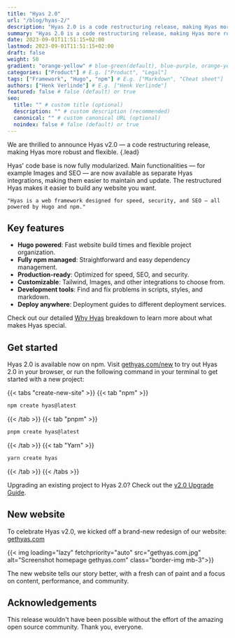 ```yaml
---
title: "Hyas 2.0"
url: "/blog/hyas-2/"
description: "Hyas 2.0 is a code restructuring release, making Hyas more robust and flexible."
summary: "Hyas 2.0 is a code restructuring release, making Hyas more robust and flexible."
date: 2023-09-01T11:51:15+02:00
lastmod: 2023-09-01T11:51:15+02:00
draft: false
weight: 50
gradient: "orange-yellow" # blue-green(default), blue-purple, orange-yellow, pink-blue, or purple-orange (this setting is only relevant when "images: []")
categories: ["Product"] # E.g. ["Product", "Legal"]
tags: ["Framework", "Hugo", "npm"] # E.g. ["Markdown", "Cheat sheet"]
authors: ["Henk Verlinde"] # E.g. ["Henk Verlinde"]
featured: false # false (default) or true
seo:
  title: "" # custom title (optional)
  description: "" # custom description (recommended)
  canonical: "" # custom canonical URL (optional)
  noindex: false # false (default) or true
---
```


We are thrilled to announce Hyas v2.0 — a code restructuring release, making Hyas more robust and flexible.
{.lead}

Hyas' code base is now fully modularized. Main functionalities — for example Images and SEO — are now available as separate Hyas integrations, making them easier to maintain and update. The restructured Hyas makes it easier to build any website you want.

```quote
"Hyas is a web framework designed for speed, security, and SEO — all powered by Hugo and npm."
```

## Key features

- **Hugo powered**: Fast website build times and flexible project organization.
- **Fully npm managed**: Straightforward and easy dependency management.
- **Production-ready**: Optimized for speed, SEO, and security.
- **Customizable**: Tailwind, Images, and other integrations to choose from.
- **Development tools**: Find and fix problems in scripts, styles, and markdown.
- **Deploy anywhere**: Deployment guides to different deployment services.

Check out our detailed [Why Hyas](https://docs.gethyas.com/concepts/why-hyas/) breakdown to learn more about what makes Hyas special.

## Get started

Hyas 2.0 is available now on npm. Visit [gethyas.com/new](https://gethyas.com/new/) to try out Hyas 2.0 in your browser, or run the following command in your terminal to get started with a new project:

{{< tabs "create-new-site" >}}
{{< tab "npm" >}}

```bash
npm create hyas@latest
```

{{< /tab >}}
{{< tab "pnpm" >}}

```bash
pnpm create hyas@latest
```

{{< /tab >}}
{{< tab "Yarn" >}}

```bash
yarn create hyas
```

{{< /tab >}}
{{< /tabs >}}

Upgrading an existing project to Hyas 2.0? Check out the [v2.0 Upgrade Guide](https://docs.gethyas.com/guides/upgrade-to/v2/).

## New website

To celebrate Hyas v2.0, we kicked off a brand-new redesign of our website: [gethyas.com](https://gethyas.com/)

{{< img loading="lazy" fetchpriority="auto" src="gethyas.com.jpg" alt="Screenshot homepage gethyas.com" class="border-img mb-3">}}

The new website tells our story better, with a fresh can of paint and a focus on content, performance, and community.

## Acknowledgements

This release wouldn't have been possible without the effort of the amazing open source community. Thank you, everyone.
